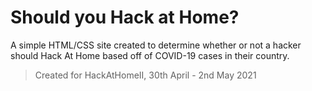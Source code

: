 # Should you Hack at Home?

A simple HTML/CSS site created to determine whether or not a hacker should Hack At Home based off of COVID-19 cases in their country.

> Created for HackAtHomeII, 30th April - 2nd May 2021
